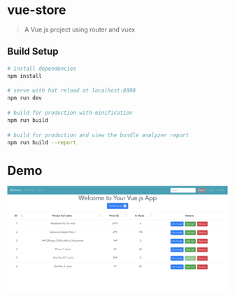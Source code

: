 # vue-store

> A Vue.js project using router and vuex

## Build Setup

``` bash
# install dependencies
npm install

# serve with hot reload at localhost:8080
npm run dev

# build for production with minification
npm run build

# build for production and view the bundle analyzer report
npm run build --report
```

# Demo
![Home](https://github.com/hientuminh/vue-bootstrap-with-vuex/blob/master/Screen%20Shot%202018-01-23%20at%2013.43.16.png)
